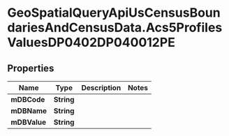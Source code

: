 # GeoSpatialQueryApiUsCensusBoundariesAndCensusData.Acs5ProfilesValuesDP0402DP040012PE

## Properties

Name | Type | Description | Notes
------------ | ------------- | ------------- | -------------
**mDBCode** | **String** |  | 
**mDBName** | **String** |  | 
**mDBValue** | **String** |  | 


